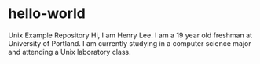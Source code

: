 # hello-world
Unix Example Repository
Hi, I am Henry Lee. 
I am a 19 year old freshman at University of Portland. 
I am currently studying in a computer science major and attending a Unix laboratory class. 
